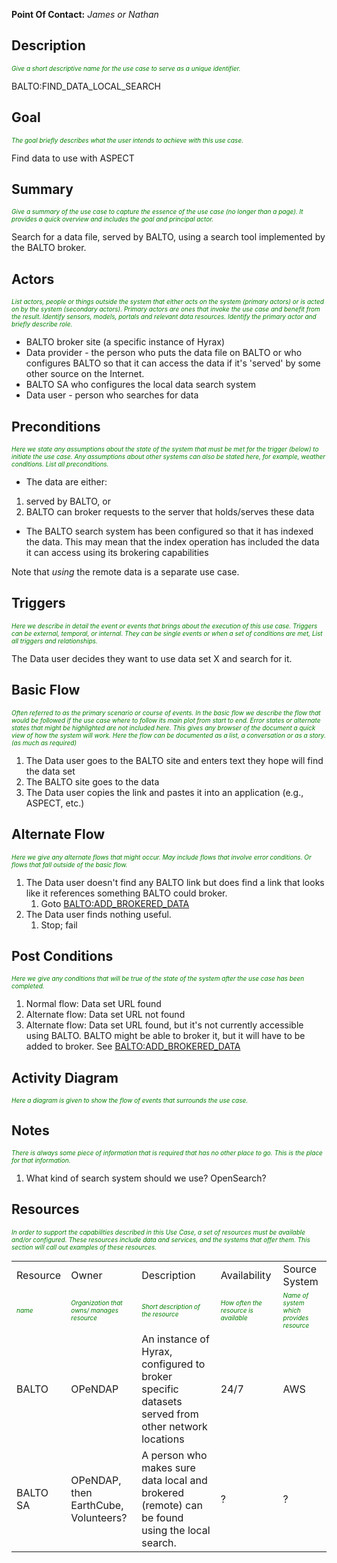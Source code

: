 **Point Of Contact:** *James or Nathan*

## Description

<font size="-2" color="green">*Give a short descriptive name for the use
case to serve as a unique identifier.*</font>

BALTO:FIND_DATA_LOCAL_SEARCH

## Goal

<font size="-2" color="green">*The goal briefly describes what the user
intends to achieve with this use case.*</font>

Find data to use with ASPECT

## Summary

<font size="-2" color="green">*Give a summary of the use case to capture
the essence of the use case (no longer than a page). It provides a quick
overview and includes the goal and principal actor.*</font>

Search for a data file, served by BALTO, using a search tool implemented
by the BALTO broker.

## Actors

<font size="-2" color="green">*List actors, people or things outside the
system that either acts on the system (primary actors) or is acted on by
the system (secondary actors). Primary actors are ones that invoke the
use case and benefit from the result. Identify sensors, models, portals
and relevant data resources. Identify the primary actor and briefly
describe role.*</font>

- BALTO broker site (a specific instance of Hyrax)
- Data provider - the person who puts the data file on BALTO or who
  configures BALTO so that it can access the data if it's 'served' by
  some other source on the Internet.
- BALTO SA who configures the local data search system
- Data user - person who searches for data

## Preconditions

<font size="-2" color="green">*Here we state any assumptions about the
state of the system that must be met for the trigger (below) to initiate
the use case. Any assumptions about other systems can also be stated
here, for example, weather conditions. List all preconditions.*</font>

- The data are either:

1.  served by BALTO, or
2.  BALTO can broker requests to the server that holds/serves these data

- The BALTO search system has been configured so that it has indexed the
  data. This may mean that the index operation has included the data it
  can access using its brokering capabilities

Note that *using* the remote data is a separate use case.

## Triggers

<font size="-2" color="green">*Here we describe in detail the event or
events that brings about the execution of this use case. Triggers can be
external, temporal, or internal. They can be single events or when a set
of conditions are met, List all triggers and relationships.*</font>

The Data user decides they want to use data set X and search for it.

## Basic Flow

<font size="-2" color="green">*Often referred to as the primary scenario
or course of events. In the basic flow we describe the flow that would
be followed if the use case where to follow its main plot from start to
end. Error states or alternate states that might be highlighted are not
included here. This gives any browser of the document a quick view of
how the system will work. Here the flow can be documented as a list, a
conversation or as a story.(as much as required)*</font>

1.  The Data user goes to the BALTO site and enters text they hope will
    find the data set
2.  The BALTO site goes to the data
3.  The Data user copies the link and pastes it into an application
    (e.g., ASPECT, etc.)

## Alternate Flow

<font size="-2" color="green">*Here we give any alternate flows that
might occur. May include flows that involve error conditions. Or flows
that fall outside of the basic flow.*</font>

1.  The Data user doesn't find any BALTO link but does find a link that
    looks like it references something BALTO could broker.
    1.  Goto
        [BALTO:ADD_BROKERED_DATA](BALTO:ADD_BROKERED_DATA "wikilink")
2.  The Data user finds nothing useful.
    1.  Stop; fail

## Post Conditions

<font size="-2" color="green">*Here we give any conditions that will be
true of the state of the system after the use case has been
completed.*</font>

1.  Normal flow: Data set URL found
2.  Alternate flow: Data set URL not found
3.  Alternate flow: Data set URL found, but it's not currently
    accessible using BALTO. BALTO might be able to broker it, but it
    will have to be added to broker. See
    [BALTO:ADD_BROKERED_DATA](BALTO:ADD_BROKERED_DATA "wikilink")

## Activity Diagram

<font size="-2" color="green">*Here a diagram is given to show the flow
of events that surrounds the use case.*</font>

## Notes

<font size="-2" color="green">*There is always some piece of information
that is required that has no other place to go. This is the place for
that information.*</font>

1.  What kind of search system should we use? OpenSearch?

## Resources

<font size="-2" color="green">*In order to support the capabilities
described in this Use Case, a set of resources must be available and/or
configured. These resources include data and services, and the systems
that offer them. This section will call out examples of these
resources.*</font>

|                                             |                                                                                 |                                                                                                  |                                                                            |                                                                               |
|---------------------------------------------|---------------------------------------------------------------------------------|--------------------------------------------------------------------------------------------------|----------------------------------------------------------------------------|-------------------------------------------------------------------------------|
| Resource                                    | Owner                                                                           | Description                                                                                      | Availability                                                               | Source System                                                                 |
| <font size="-2" color="green">*name*</font> | <font size="-2" color="green">*Organization that owns/ manages resource*</font> | <font size="-2" color="green">*Short description of the resource*</font>                         | <font size="-2" color="green">*How often the resource is available*</font> | <font size="-2" color="green">*Name of system which provides resource*</font> |
| BALTO                                       | OPeNDAP                                                                         | An instance of Hyrax, configured to broker specific datasets served from other network locations | 24/7                                                                       | AWS                                                                           |
| BALTO SA                                    | OPeNDAP, then EarthCube, Volunteers?                                            | A person who makes sure data local and brokered (remote) can be found using the local search.    | ?                                                                          | ?                                                                             |